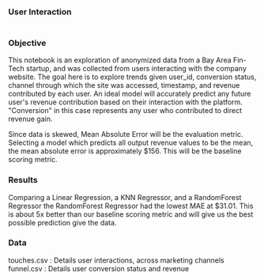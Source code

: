 ### User Interaction<br><br>
### Objective

This notebook is an exploration of anonymized data from a Bay Area Fin-Tech startup, and was collected from users interacting with the company website. The goal here is to explore trends given user_id, conversion status, channel through which the site was accessed, timestamp, and revenue contributed by each user. An ideal model will accurately predict any future user's revenue contribution based on their interaction with the platform. "Conversion" in this case represents any user who contributed to direct revenue gain.<br>



Since data is skewed, Mean Absolute Error will be the evaluation metric. Selecting a model which predicts all output revenue values to be the mean, the mean absolute error is approximately $156. This will be the baseline scoring metric. 

### Results

Comparing a Linear Regression, a KNN Regressor, and a RandomForest Regressor the RandomForest Regressor had the lowest MAE at $31.01. This is about 5x better than our baseline scoring metric and will give us the best possible prediction give the data.

### Data <br>
touches.csv : Details user interactions, across marketing channels<br>funnel.csv : Details user conversion status and revenue


